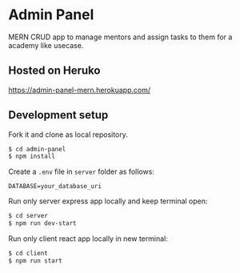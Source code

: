 # Admin Panel

MERN CRUD app to manage mentors and assign tasks to them for a academy like usecase.

## Hosted on Heruko

https://admin-panel-mern.herokuapp.com/

## Development setup

Fork it and clone as local repository.

```sh
$ cd admin-panel
$ npm install
```

Create a `.env` file in `server` folder as follows:

```
DATABASE=your_database_uri
```

Run only server express app locally and keep terminal open:

```sh
$ cd server
$ npm run dev-start
```

Run only client react app locally in new terminal:

```sh
$ cd client
$ npm run start
```
